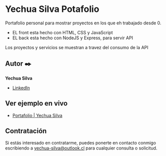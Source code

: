 # Yechua Silva Potafolio

Portafolio personal para mostrar proyectos en los que eh trabajado desde 0.

- EL front esta hecho con HTML, CSS y JavaScript
- EL back esta hecho con NodeJS y Express, para servir API

Los proyectos y servicios se muestran a travez del consumo de la API

## Autor ✒️

**Yechua Silva**

- [LinkedIn](https://www.linkedin.com/in/yechua-silva/)

## Ver ejemplo en vivo

- [Portafolio | Yechua Silva](https://portafolio-yechua-silva.netlify.app/)

## Contratación

Si estás interesado en contratarme, puedes ponerte en contacto conmigo escribiendo a yechua-silva@outlook.cl para cualquier consulta o solicitud.
